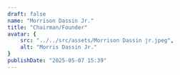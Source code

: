 ```yaml
---
draft: false
name: "Morrison Dassin Jr."
title: "Chairman/Founder"
avatar: {
    src: "../../src/assets/Morrison Dassin jr.jpeg",
    alt: "Morris Dassin Jr."
}
publishDate: "2025-05-07 15:39"
---
```

